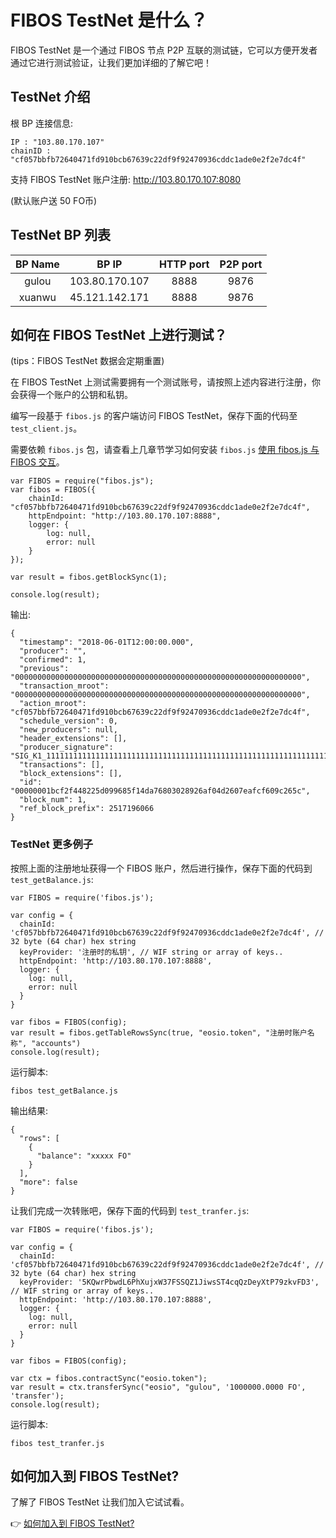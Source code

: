 # FIBOS TestNet 是什么？

FIBOS TestNet 是一个通过 FIBOS 节点 P2P 互联的测试链，它可以方便开发者通过它进行测试验证，让我们更加详细的了解它吧！

## TestNet 介绍

根 BP 连接信息: 

```
IP : "103.80.170.107"
chainID : "cf057bbfb72640471fd910bcb67639c22df9f92470936cddc1ade0e2f2e7dc4f"
```

支持 FIBOS TestNet 账户注册: http://103.80.170.107:8080

(默认账户送 50 FO币)

## TestNet BP 列表


| BP Name  | BP IP  | HTTP port | P2P port |
|:-------------: |:---------------:| :-------------:| :-------------:|
| gulou      | 103.80.170.107 |         8888 | 9876 |
| xuanwu      | 45.121.142.171 |         8888 | 9876 |

## 如何在 FIBOS TestNet 上进行测试？

(tips：FIBOS TestNet 数据会定期重置)

在 FIBOS TestNet 上测试需要拥有一个测试账号，请按照上述内容进行注册，你会获得一个账户的公钥和私钥。

编写一段基于 `fibos.js` 的客户端访问 FIBOS TestNet，保存下面的代码至 `test_client.js`。

需要依赖 `fibos.js` 包，请查看上几章节学习如何安装 `fibos.js` [使用 fibos.js 与 FIBOS 交互](../basic/fibosjs.md)。

```
var FIBOS = require("fibos.js");
var fibos = FIBOS({
	chainId: "cf057bbfb72640471fd910bcb67639c22df9f92470936cddc1ade0e2f2e7dc4f",
	httpEndpoint: "http://103.80.170.107:8888",
	logger: {
		log: null,
		error: null
	}
});

var result = fibos.getBlockSync(1);

console.log(result);
```

输出:

```
{
  "timestamp": "2018-06-01T12:00:00.000",
  "producer": "",
  "confirmed": 1,
  "previous": "0000000000000000000000000000000000000000000000000000000000000000",
  "transaction_mroot": "0000000000000000000000000000000000000000000000000000000000000000",
  "action_mroot": "cf057bbfb72640471fd910bcb67639c22df9f92470936cddc1ade0e2f2e7dc4f",
  "schedule_version": 0,
  "new_producers": null,
  "header_extensions": [],
  "producer_signature": "SIG_K1_111111111111111111111111111111111111111111111111111111111111111116uk5ne",
  "transactions": [],
  "block_extensions": [],
  "id": "00000001bcf2f448225d099685f14da76803028926af04d2607eafcf609c265c",
  "block_num": 1,
  "ref_block_prefix": 2517196066
}
```

### TestNet 更多例子

按照上面的注册地址获得一个 FIBOS 账户，然后进行操作，保存下面的代码到 `test_getBalance.js`:

```
var FIBOS = require('fibos.js');

var config = {
  chainId: 'cf057bbfb72640471fd910bcb67639c22df9f92470936cddc1ade0e2f2e7dc4f', // 32 byte (64 char) hex string
  keyProvider: '注册时的私钥', // WIF string or array of keys..
  httpEndpoint: 'http://103.80.170.107:8888',
  logger: {
    log: null,
    error: null
  }
}

var fibos = FIBOS(config);
var result = fibos.getTableRowsSync(true, "eosio.token", "注册时账户名称", "accounts")
console.log(result);
```

运行脚本:

```
fibos test_getBalance.js
```

输出结果:

```
{
  "rows": [
    {
      "balance": "xxxxx FO"
    }
  ],
  "more": false
}
```

让我们完成一次转账吧，保存下面的代码到 `test_tranfer.js`:

```
var FIBOS = require('fibos.js');

var config = {
  chainId: 'cf057bbfb72640471fd910bcb67639c22df9f92470936cddc1ade0e2f2e7dc4f', // 32 byte (64 char) hex string
  keyProvider: '5KQwrPbwdL6PhXujxW37FSSQZ1JiwsST4cqQzDeyXtP79zkvFD3', // WIF string or array of keys..
  httpEndpoint: 'http://103.80.170.107:8888',
  logger: {
    log: null,
    error: null
  }
}

var fibos = FIBOS(config);

var ctx = fibos.contractSync("eosio.token");
var result = ctx.transferSync("eosio", "gulou", '1000000.0000 FO', 'transfer');
console.log(result);
```

运行脚本:

```
fibos test_tranfer.js
```


## 如何加入到 FIBOS TestNet?

了解了 FIBOS TestNet 让我们加入它试试看。

👉 [如何加入到 FIBOS TestNet?](jointestnet.md)
